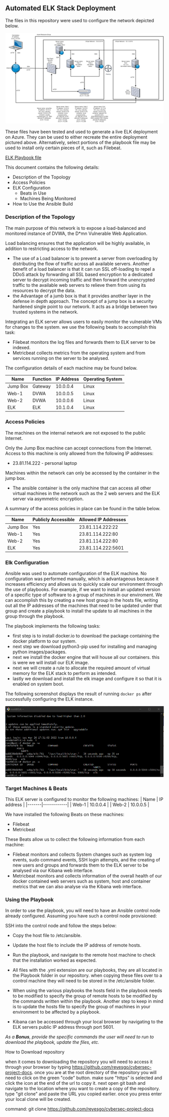 ## Automated ELK Stack Deployment

The files in this repository were used to configure the network depicted below.

![ELK network Diagram](https://github.com/reyesgo/cybersec-project-docs/blob/main/Diagrams/ELK%20Network%20Diagram%20Updated.jpg)

These files have been tested and used to generate a live ELK deployment on Azure. They can be used to either recreate the entire deployment pictured above. Alternatively, select portions of the playbook file may be used to install only certain pieces of it, such as Filebeat.

[ELK Playbook file](https://github.com/reyesgo/cybersec-project-docs/tree/main/Ansible/Playbooks)

This document contains the following details:
- Description of the Topology
- Access Policies
- ELK Configuration
  - Beats in Use
  - Machines Being Monitored
- How to Use the Ansible Build


### Description of the Topology

The main purpose of this network is to expose a load-balanced and monitored instance of DVWA, the D*mn Vulnerable Web Application.

Load balancing ensures that the application will be highly available, in addition to restricting access to the network.

- The use of a Load balancer is to prevent a server from overloading by distributing the flow of traffic across all available servers. Another benefit of a load balancer is that it can run SSL off-loading to repel a DDoS attack by forwarding all SSL based encryption to a dedicated server to decrypt incoming traffic and then forward the unencrypted traffic to the available web servers to relieve them from using its resources to decrypt the data.  
- the Advantage of a jumb box is that it provides another layer in the defense in depth approach. The concept of a jump box is a security hardened single point to our network. It acts as a bridge between two trusted systems in the network.  

Integrating an ELK server allows users to easily monitor the vulnerable VMs for changes to the system. we use the following beats to accomplish this task:

 -  Filebeat monitors the log files and forwards them to ELK server to be indexed.
 -  Metricbeat collects metrics from the operating system and from services running on the server to be analysed.

The configuration details of each machine may be found below.

| Name     | Function | IP Address | Operating System |
|----------|----------|------------|------------------|
| Jump Box | Gateway  | 10.0.0.4   | Linux            |
| Web-1    | DVWA     | 10.0.0.5   | Linux            |
| Web-2    | DVWA     | 10.0.0.6   | Linux            |
| ELK      | ELK      | 10.1.0.4   | Linux            |

### Access Policies

The machines on the internal network are not exposed to the public Internet. 

Only the Jump Box machine can accept connections from the Internet. Access to this machine is only allowed from the following IP addresses:
- 23.81.114.222 - personal laptop

Machines within the network can only be accessed by the container in the jump box.
- The ansible container is the only machine that can access all other virtual machines in the network such as the 2 web servers and the ELK server via asymmetric encryption.

A summary of the access policies in place can be found in the table below.

| Name     | Publicly Accessible | Allowed IP Addresses |
|----------|---------------------|----------------------|
| Jump Box | Yes                 | 23.81.114.222:22     |
| Web-1    | Yes                 | 23.81.114.222:80     |
| Web-2    | Yes                 | 23.81.114.222:80     |
| ELK      | Yes                 | 23.81.114.222:5601   |

### Elk Configuration

Ansible was used to automate configuration of the ELK machine. No configuration was performed manually, which is advantageous because it increases efficiency and allows us to quickly scale our environment through the use of playbooks. For example, if we want to install an updated version of a specific type of software to a group of machines in our enviroment. We can accomplish this by creating a new host group in the hosts file, writing out all the IP addresses of the machines that need to be updated under that group and create a playbook to install the update to all machines in the group through the playbook. 

The playbook implements the following tasks:
- first step is to install docker.io to download the package containing the docker platform to our system. 
- next step we download python3-pip used for installing and managing python images/packages.
- next we install the docker engine that will house all our containers. this is were we will install our ELK image.
- next we will create a rule to allocate the required amount of virtual memory for the ELK stack to perform as intended.
- lastly we download and install the elk image and configure it so that it is enabled on system boot.  

The following screenshot displays the result of running `docker ps` after successfully configuring the ELK instance.

![screenshot of docker ps output](https://github.com/reyesgo/cybersec-project-docs/blob/main/Images/elk-container.png)

### Target Machines & Beats
This ELK server is configured to monitor the following machines:
| Name  | IP address |
|-------|------------|
| Web-1 | 10.0.0.4   |
| Web-2 | 10.0.0.5   |

We have installed the following Beats on these machines:
- Filebeat
- Metricbeat

These Beats allow us to collect the following information from each machine:

- Filebeat monitors and collects System changes such as system log events, sudo command events, SSH login attempts, and the creating of new users and groups and forwards them to the ELK server to be analysed via our Kibana web interface. 
- Metricbeat monitors and collects information of the overall health of our docker contained web servers such as system, host and container metrics that we can also analyse via the Kibana web interface.

### Using the Playbook
In order to use the playbook, you will need to have an Ansible control node already configured. Assuming you have such a control node provisioned: 

SSH into the control node and follow the steps below:
- Copy the host file to /etc/ansible.
- Update the host file to include the IP address of remote hosts.
- Run the playbook, and navigate to the remote host machine to check that the installation worked as expected.

- All files with the .yml extension are our playbooks, they are all located in the Playbook folder in our repository. when copying these files over to a control machine they will need to be stored in the /etc/ansible folder.

- When using the various playbooks the hosts field in the playbook needs to be modified to specify the group of remote hosts to be modified by the commands written within the playbook. Another step to keep in mind is to update the hosts file to specify the group of machines in your environment to be affected by a playbook.   

- Kibana can be accessed through your local browser by navigating to the ELK servers public IP address through port 5601.

_As a **Bonus**, provide the specific commands the user will need to run to download the playbook, update the files, etc._

How to Download repository

when it comes to downloading the repository you will need to access it through your browser by typing https://github.com/reyesgo/cybersec-project-docs. once you are at the root directory of the repository you will need to click on the green "code" button. make sure "https" is selected and click the icon at the end of the url to copy it. next open git bash and navigate to the location where you want to create a copy of the repository. type "git clone" and paste the URL you copied earlier. once you press enter your local clone will be created.

command: git clone https://github.com/reyesgo/cybersec-project-docs


